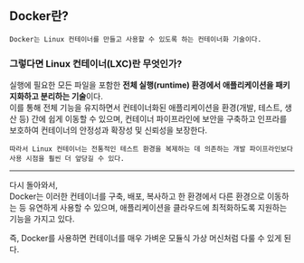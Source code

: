 ## Docker란?

```
Docker는 Linux 컨테이너를 만들고 사용할 수 있도록 하는 컨테이너화 기술이다.
```

### 그렇다면 Linux 컨테이너(LXC)란 무엇인가?
실행에 필요한 모든 파일을 포함한 **전체 실행(runtime) 환경에서 애플리케이션을 패키지화하고 분리하는 기술**이다.
<br/>
이를 통해 전체 기능을 유지하면서 컨테이너화된 애플리케이션을 환경(개발, 테스트, 생산 등) 간에 쉽게 이동할 수 있으며, 컨테이너 파이프라인에 보안을 구축하고 인프라를 보호하여 컨테이너의 안정성과 확장성 및 신뢰성을 보장한다.

```
따라서 Linux 컨테이너는 전통적인 테스트 환경을 복제하는 데 의존하는 개발 파이프라인보다 사용 시점을 훨씬 더 앞당길 수 있다.
```

---
다시 돌아와서, <br>
Docker는 이러한 컨테이너를 구축, 배포, 복사하고 한 환경에서 다른 환경으로 이동하는 등 유연하게 사용할 수 있으며, 애플리케이션을 클라우드에 최적화하도록 지원하는 기능을 가지고 있다.

즉, Docker를 사용하면 컨테이너를 매우 가벼운 모듈식 가상 머신처럼 다룰 수 있게 된다.